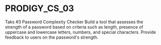 # PRODIGY_CS_03
Taks #3 Password Complexity Checker Build a tool that assesses the strength of a password based on criteria such as length, presence of uppercase and lowercase letters, numbers, and special characters. Provide feedback to users on the password's strength.
